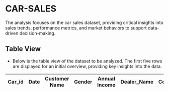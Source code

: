 # CAR-SALES
The analysis focuses on the car sales dataset, providing critical insights into sales trends, performance metrics, and market behaviors to support data-driven decision-making.

## Table View
- Below is the table view of the dataset to be analyzed. The first five rows are displayed for an initial overview, providing key insights into the data.

|Car_id | Date | Customer Name | Gender | Annual Income | Dealer_Name | Company | Model | Engine | Transmission | Color | Price ($) | Dealer_No | Body Style | Phone | Dealer_Region|
|----|---|----|------|----|-----|-----|----|----|----|------|-----|-------|------|------|----|
